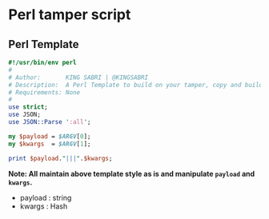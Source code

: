 # Perl tamper script


## Perl Template

```perl
#!/usr/bin/env perl
#
# Author:       KING SABRI | @KINGSABRI
# Description:  A Perl Template to build on your tamper, copy and build on me.
# Requirements: None
#
use strict;
use JSON;
use JSON::Parse ':all';

my $payload = $ARGV[0];
my $kwargs  = $ARGV[1];

print $payload."|||".$kwargs;
```

**Note: All maintain above template style as is and manipulate `payload` and `kwargs`.**
- payload : string
- kwargs  : Hash
